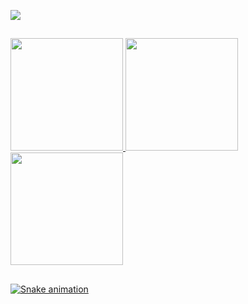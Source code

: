 [![](https://img.shields.io/badge/paypal-donate-yellow?style=flat-square&logo=Paypal)](https://paypal.me/fgsoftwarestudio?locale.x=pt_PT)

##

<div>
  <a href="https://github.com/fgsoftware1">
  <img height="180em" src="https://github-readme-stats.vercel.app/api?username=fgsoftware1&show_icons=true&bg_color=30,e96443,904e95&title_color=fff&include_all_commits=true&count_private=true"/>
  <img height="180em" src="https://github-readme-stats.vercel.app/api/top-langs/?username=fgsoftware1&layout=compact&langs_count=8&theme=radical"/>
  <img height="180em" src="https://github-readme-stats.vercel.app/api/wakatime?username=fgsoftware1&theme=radical"/>
</div>

##
![Snake animation](https://github.com/fgsoftware1/fgsoftware1/blob/output/github-contribution-grid-snake.svg)

